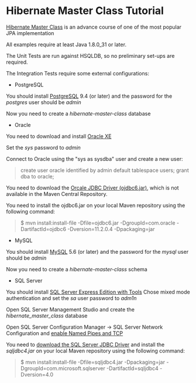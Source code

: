 Hibernate Master Class Tutorial
======================

[Hibernate Master Class](http://vladmihalcea.com/tutorials/hibernate/) is an advance course of one of the most popular JPA implementation

All examples require at least Java 1.8.0_31 or later.

The Unit Tests are run against HSQLDB, so no preliminary set-ups are required.

The Integration Tests require some external configurations:

* PostgreSQL
 
 You should install [PostgreSQL](http://www.postgresql.org/download/) 9.4 (or later) and the password for the *postgres* user should be *admin*

 Now you need to create a *hibernate-master-class* database

* Oracle
 
 You need to download and install [Oracle XE](http://www.oracle.com/technetwork/database/database-technologies/express-edition/overview/index.html) 

 Set the *sys* password to *admin*
 
 Connect to Oracle using the "sys as sysdba" user and create a new user:
 
 > create user oracle identified by admin default tablespace users;
 > grant dba to oracle;

 You need to download the [Orcale JDBC Driver (ojdbc6.jar)](http://www.oracle.com/technetwork/database/enterprise-edition/jdbc-112010-090769.html), which is not available in the Maven Central Repository.
 
 You need to install the ojdbc6.jar on your local Maven repository using the following command:
 
 > $ mvn install:install-file -Dfile=ojdbc6.jar -DgroupId=com.oracle -DartifactId=ojdbc6 -Dversion=11.2.0.4 -Dpackaging=jar
 
* MySQL
  
 You should install [MySQL](http://dev.mysql.com/downloads/) 5.6 (or later) and the password for the *mysql* user should be *admin*
 
 Now you need to create a *hibernate-master-class* schema

* SQL Server

 You should install [SQL Server Express Edition with Tools](http://www.microsoft.com/en-us/server-cloud/products/sql-server-editions/sql-server-express.aspx)
 Chose mixed mode authentication and set the *sa* user password to *adm1n*

 Open SQL Server Management Studio and create the *hibernate_master_class* database
 
 Open SQL Server Configuration Manager -> SQL Server Network Configuration and [enable Named Pipes and TCP](http://stackoverflow.com/questions/18841744/jdbc-connection-failed-error-tcp-ip-connection-to-host-failed)

 You need to [download the SQL Server JDBC Driver](https://www.microsoft.com/en-us/download/details.aspx?displaylang=en&id=11774) and install the *sqljdbc4.jar* on your local Maven repository using the following command:
 
 > $ mvn install:install-file -Dfile=sqljdbc4.jar -Dpackaging=jar -DgroupId=com.microsoft.sqlserver -DartifactId=sqljdbc4 -Dversion=4.0
